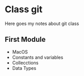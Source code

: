 # Class git

Here goes my notes about git class

## First Module
- MacOS
- Constants and variables
- Collecctions
- Data Types
